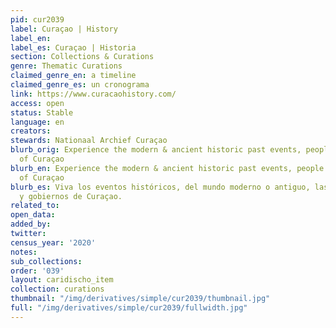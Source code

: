 ```yaml
---
pid: cur2039
label: Curaçao | History
label_en:
label_es: Curaçao | Historia
section: Collections & Curations
genre: Thematic Curations
claimed_genre_en: a timeline
claimed_genre_es: un cronograma
link: https://www.curacaohistory.com/
access: open
status: Stable
language: en
creators:
stewards: Nationaal Archief Curaçao
blurb_orig: Experience the modern & ancient historic past events, people and governments
  of Curaçao
blurb_en: Experience the modern & ancient historic past events, people and governments
  of Curaçao
blurb_es: Viva los eventos ​​históricos, del mundo moderno o antiguo, las personas
  y gobiernos de Curaçao.
related_to:
open_data:
added_by:
twitter:
census_year: '2020'
notes:
sub_collections:
order: '039'
layout: caridischo_item
collection: curations
thumbnail: "/img/derivatives/simple/cur2039/thumbnail.jpg"
full: "/img/derivatives/simple/cur2039/fullwidth.jpg"
---
```


